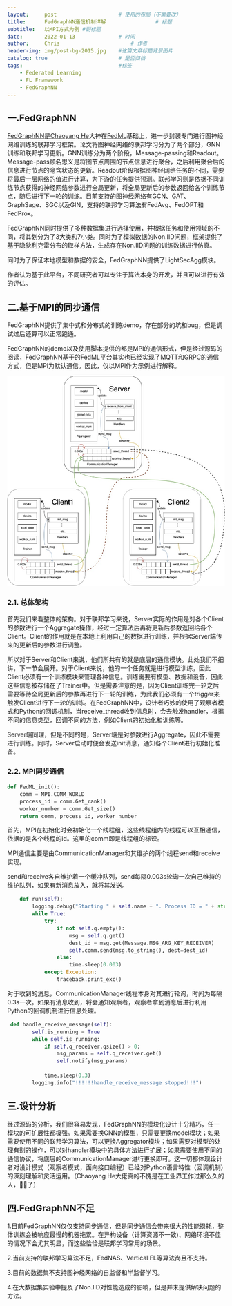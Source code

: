 ```yaml
---
layout:     post   				    # 使用的布局（不需要改）
title:      FedGraphNN通信机制详解 				# 标题 
subtitle:   以MPI方式为例 #副标题
date:       2022-01-13 				# 时间
author:     Chris 						# 作者
header-img: img/post-bg-2015.jpg 	#这篇文章标题背景图片
catalog: true 						# 是否归档
tags:								#标签
    - Federated Learning
    - FL Framework
    - FedGraphNN
---
```


## 一.FedGraphNN

[FedGraphNN](https://github.com/FedML-AI/FedGraphNN)是[Chaoyang He](https://chaoyanghe.com/)大神在[FedML](https://github.com/FedML-AI/FedML)基础上，进一步封装专门进行图神经网络训练的联邦学习框架。论文将图神经网络的联邦学习分为了两个部分，GNN训练和联邦学习更新。GNN训练分为两个阶段，Message-passing和Readout。Message-pass顾名思义是将图节点周围的节点信息进行聚合，之后利用聚合后的信息进行节点的隐含状态的更新。Readout阶段根据图神经网络任务的不同，需要将最后一层网络的值进行计算，为下游的任务提供预测。联邦学习则是依据不同训练节点获得的神经网络参数进行全局更新，将全局更新后的参数返回给各个训练节点，随后进行下一轮的训练。目前支持的图神经网络有GCN、GAT、GraphSage、SGC以及GIN，支持的联邦学习算法有FedAvg、FedOPT和FedProx。

FedGraphNN同时提供了多种数据集进行选择使用，并根据任务和使用领域的不同，将其划分为了3大类和7小类。同时为了模拟数据的Non.IID问题，框架提供了基于隐狄利克雷分布的取样方法，生成存在Non.IID问题的训练数据进行仿真。

同时为了保证本地模型和数据的安全，FedGraphNN提供了LightSecAgg模块。

作者认为基于此平台，不同研究者可以专注于算法本身的开发，并且可以进行有效的评估。

## 二.基于MPI的同步通信

FedGraphNN提供了集中式和分布式的训练demo，存在部分的坑和bug，但是调试过后还算可以正常跑通。

FedGraphNN的demo以及使用脚本提供的都是MPI的通信形式，但是经过源码的阅读，FedGraphNN基于的FedML平台其实也已经实现了MQTT和GRPC的通信方式，但是MPI为默认通信。因此，仅以MPI作为示例进行解释。



![](https://github.com/toufunao/pic_repo/blob/main/2022-01-13/fl.jpg?raw=true)



### 2.1. 总体架构

首先我们来看整体的架构。对于联邦学习来说，Server实际的作用是对各个Client的参数进行一个Aggregate操作，经过一定算法后再将更新后参数返回给各个Client。Client的作用就是在本地上利用自己的数据进行训练，并根据Server端传来的更新后的参数进行调整。

所以对于Server和Client来说，他们所共有的就是底层的通信模块。此处我们不细讲，下一节会展开。对于Client来说，他的一个任务就是进行模型训练，因此Client必须有一个训练模块来管理各种信息。训练需要有模型、数据和设备，因此这些信息被存储在了Trainer中。但是需要注意的是，因为Client训练完一轮之后需要等待全局更新后的参数再进行下一轮的训练，为此我们必须有一个trigger来触发Client进行下一轮的训练。在FedGraphNN中，设计者巧妙的使用了观察者模式和Python的回调机制，当receive_thread收到信息时，会去触发handler，根据不同的信息类型，回调不同的方法，例如Client的初始化和训练等。

Server端同理，但是不同的是，Server端是对参数进行Aggregate，因此不需要进行训练。同时，Server启动时便会发送init消息，通知各个Client进行初始化准备。

### 2.2. MPI同步通信

```python
def FedML_init():
    comm = MPI.COMM_WORLD
    process_id = comm.Get_rank()
    worker_number = comm.Get_size()
    return comm, process_id, worker_number
```

首先，MPI在初始化时会初始化一个线程组，这些线程组内的线程可以互相通信，依据的是各个线程的id。这里的comm即是线程组的标识。

MPI通信主要是由CommunicationManager和其维护的两个线程send和receive实现。

send和receive各自维护着一个缓冲队列，send每隔0.003s轮询一次自己维持的维护队列，如果有新消息放入，就将其发送。

```python
    def run(self):
        logging.debug("Starting " + self.name + ". Process ID = " + str(self.rank))
        while True:
            try:
                if not self.q.empty():
                    msg = self.q.get()
                    dest_id = msg.get(Message.MSG_ARG_KEY_RECEIVER)
                    self.comm.send(msg.to_string(), dest=dest_id)
                else:
                    time.sleep(0.003)
            except Exception:
                traceback.print_exc()
```

对于收到的消息，CommunicationManager线程本身对其进行轮询，时间为每隔0.3s一次。如果有消息收到，将会通知观察者，观察者拿到消息后进行利用Python的回调机制进行信息处理。

```python
 def handle_receive_message(self):
        self.is_running = True
        while self.is_running:
            if self.q_receiver.qsize() > 0:
                msg_params = self.q_receiver.get()
                self.notify(msg_params)

            time.sleep(0.3)
        logging.info("!!!!!!handle_receive_message stopped!!!")
```

## 三.设计分析

经过源码的分析，我们很容易发现，FedGraphNN的模块化设计十分精巧，任一模块的可扩展性都极强。如果需要换GNN的模型，只需要更换model模块；如果需要使用不同的联邦学习算法，可以更换Aggregator模块；如果需要对模型的处理有别的操作，可以对handler模块中的具体方法进行扩展；如果需要使用不同的通信协议，将底层的CommunicationManager进行更换即可。这一切都体现设计者对设计模式（观察者模式，面向接口编程）已经对Python语言特性（回调机制）的深刻理解和灵活运用。（Chaoyang He大佬真的不愧是在工业界工作过那么久的人，🧎‍♂️了）

## 四.FedGraphNN不足

1.目前FedGraphNN仅仅支持同步通信，但是同步通信会带来很大的性能损耗，整体训练会被响应最慢的机器拖累。在异构设备（计算资源不一致)、网络环境不佳的情况下会尤其明显，而这些恰恰是联邦学习常用的场景。

2.当前支持的联邦学习算法不足，FedNAS、Vertical FL等算法尚且不支持。

3.目前的数据集不支持图神经网络的自监督和半监督学习。

4.在大数据集实验中提及了Non.IID对性能造成的影响，但是并未提供解决问题的方法。